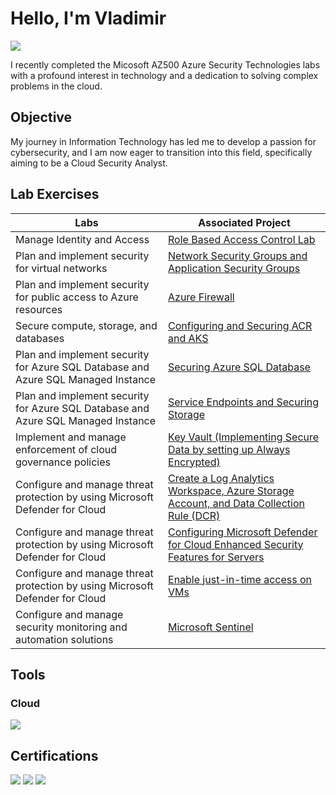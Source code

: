 # Hello, I'm Vladimir
<a href="[https://www.linkedin.com/in/vladimirclifton/]"><img src="https://img.shields.io/badge/-LinkedIn-0072b1?&style=for-the-badge&logo=linkedin&logoColor=white" /></a>

I recently completed the Micosoft AZ500 Azure Security Technologies labs with a profound interest in technology and a dedication to solving complex problems in the cloud.

## Objective
My journey in Information Technology has led me to develop a passion for cybersecurity, and I am now eager to transition into this field, specifically aiming to be a Cloud Security Analyst.

## Lab Exercises
| Labs                                        | Associated Project         |
|-----------------------------------------------|----------------------------|
| Manage Identity and Access          | <a href="Role-Based Access Control">Role Based Access Control Lab</a>|
| Plan and implement security for virtual networks         | <a href="Network Security Groups and Application Security Groups">Network Security Groups and Application Security Groups</a>|
| Plan and implement security for public access to Azure resources         | <a href="Azure Firewall">Azure Firewall</a>|
| Secure compute, storage, and databases      | <a href="Configuring and Securing ACR and AKS">Configuring and Securing ACR and AKS</a>|
| Plan and implement security for Azure SQL Database and Azure SQL Managed Instance                  | <a href="Securing Azure SQL Database">Securing Azure SQL Database </a>|
| Plan and implement security for Azure SQL Database and Azure SQL Managed Instance      | <a href="Service Endpoints and Securing Storage">Service Endpoints and Securing Storage </a>|
| Implement and manage enforcement of cloud governance policies      | <a href="Key Vault">Key Vault (Implementing Secure Data by setting up Always Encrypted) </a>|
| Configure and manage threat protection by using Microsoft Defender for Cloud      | <a href="https://github.com/vladc73/Identify-and-Remediate-Vulnerabilities-Lab">Create a Log Analytics Workspace, Azure Storage Account, and Data Collection Rule (DCR)</a>|
| Configure and manage threat protection by using Microsoft Defender for Cloud      | <a href="https://github.com/vladc73/Identify-and-Remediate-Vulnerabilities-Lab">Configuring Microsoft Defender for Cloud Enhanced Security Features for Servers</a>|
|  Configure and manage threat protection by using Microsoft Defender for Cloud      | <a href="https://github.com/vladc73/Identify-and-Remediate-Vulnerabilities-Lab">Enable just-in-time access on VMs</a>|
| Configure and manage security monitoring and automation solutions      | <a href="https://github.com/vladc73/Identify-and-Remediate-Vulnerabilities-Lab">Microsoft Sentinel</a>|

## Tools
### Cloud
<div>
    <img src="https://img.shields.io/badge/-Microsoft Azure-1679A7?&style=for-the-badge&logo=Microsoft&logoColor=white" />
</div>

## Certifications
<div>
<img src="https://img.shields.io/badge/-Cybersecurity_Boot_Camp-007ACC?&style=for-the-badge&logo=ZTM_Academy&logoColor=white" />
<img src="https://img.shields.io/badge/-Google_Data_Analytics-FF0000?&style=for-the-badge&logo=Google&logoColor=white" />
<img src="https://img.shields.io/badge/-AWS_Cloud_Practitioner_Essentials -FF0000?&style=for-the-badge&logo=Amazon&logoColor=black" />
</div>
